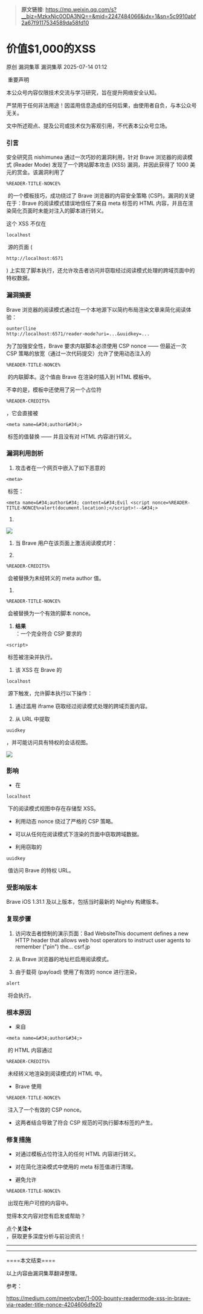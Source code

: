 > **原文链接**: https://mp.weixin.qq.com/s?__biz=MzkxNjc0ODA3NQ==&mid=2247484066&idx=1&sn=5c9910abf2a67f9117534589da58fd10

#  价值$1,000的XSS  
原创 漏洞集萃  漏洞集萃   2025-07-14 01:12  
  
 重要声明   
  
本公众号内容仅限技术交流与学习研究，旨在提升网络安全认知。  
  
严禁用于任何非法用途！因滥用信息造成的任何后果，由使用者自负，与本公众号无关。  
  
文中所述观点、提及公司或技术仅为客观引用，不代表本公众号立场。  
  
### 引言  
  
安全研究员 nishimunea 通过一次巧妙的漏洞利用，针对 Brave 浏览器的阅读模式 (Reader Mode) 发现了一个跨站脚本攻击 (XSS) 漏洞，并因此获得了 1000 美元的赏金。该漏洞利用了 
```
%READER-TITLE-NONCE%
```

  
 的一个模板技巧，成功绕过了 Brave 浏览器的内容安全策略 (CSP)。漏洞的关键在于：Brave 的阅读模式错误地信任了来自 meta 标签的 HTML 内容，并且在渲染简化页面时未能对注入的脚本进行转义。  
  
这个 XSS 不仅在 
```
localhost
```

  
 源的页面 (
```
http://localhost:6571
```

  
) 上实现了脚本执行，还允许攻击者访问并窃取经过阅读模式处理的跨域页面中的特权数据。  
### 漏洞摘要  
  
Brave 浏览器的阅读模式通过在一个本地源下以简约布局渲染文章来简化阅读体验：  

```
ounter(line
http://localhost:6571/reader-mode?uri=...&uuidkey=...
```

  
为了加强安全性，Brave 要求内联脚本必须使用 CSP nonce —— 但最近一次 CSP 策略的放宽（通过一次代码提交）允许了使用动态注入的 
```
%READER-TITLE-NONCE%
```

  
 的内联脚本。这个值由 Brave 在渲染时插入到 HTML 模板中。  
  
不幸的是，模板中还使用了另一个占位符 
```
%READER-CREDITS%
```

  
，它会直接被 
```
<meta name=&#34;author&#34;>
```

  
 标签的值替换 —— 并且没有对 HTML 内容进行转义。  
### 漏洞利用剖析  
1. 攻击者在一个网页中嵌入了如下恶意的 
```
<meta>
```

  
 标签：  

```
<meta name=&#34;author&#34; content=&#34;Evil <script nonce=%READER-TITLE-NONCE%>alert(document.location);</script>!--&#34;>
```

  
  
1.   
![](https://mmbiz.qpic.cn/mmbiz_png/Y5LD4fX7WOJic1jrlWJRtg6o2l3G9yCRhoxDD4lmLZicjv4kARQDcEPZTO2rGR7jYLMGzf9nqicjvabAGEdkia3lCw/640?wx_fmt=png&from=appmsg "")  
  
1. 当 Brave 用户在该页面上激活阅读模式时：  
  
1. 
```
%READER-CREDITS%
```

  
 会被替换为未经转义的 meta author 值。  
  
1. 
```
%READER-TITLE-NONCE%
```

  
 会被替换为一个有效的脚本 nonce。  
  
1. **结果**  
：一个完全符合 CSP 要求的 
```
<script>
```

  
 标签被渲染并执行。  
  
1. 该 XSS 在 Brave 的 
```
localhost
```

  
 源下触发，允许脚本执行以下操作：  
  
1. 通过滥用 iframe 窃取经过阅读模式处理的跨域页面内容。  
  
1. 从 URL 中提取 
```
uuidkey
```

  
，并可能访问具有特权的会话视图。  
  
![](https://mmbiz.qpic.cn/mmbiz_png/Y5LD4fX7WOJic1jrlWJRtg6o2l3G9yCRhnlC4102ia7uId3NVx0ibEWMwksfficzYcKRiaS1soSTDT0IQe5BvWwT0ibQ/640?wx_fmt=png&from=appmsg "")  
  
### 影响  
- 在 
```
localhost
```

  
 下的阅读模式视图中存在存储型 XSS。  
  
- 利用动态 nonce 绕过了严格的 CSP 策略。  
  
- 可以从任何在阅读模式下渲染的页面中窃取跨域数据。  
  
- 利用窃取的 
```
uuidkey
```

  
 值访问 Brave 的特权 URL。  
  
### 受影响版本  
  
Brave iOS 1.31.1 及以上版本，包括当时最新的 Nightly 构建版本。  
### 复现步骤  
1. 访问攻击者控制的演示页面：Bad WebsiteThis document defines a new HTTP header that allows web host operators to instruct user agents to remember ("pin") the… csrf.jp  
  
1. 从 Brave 浏览器的地址栏启用阅读模式。  
  
1. 由于载荷 (payload) 使用了有效的 nonce 进行渲染，
```
alert
```

  
 将会执行。  
  
### 根本原因  
- 来自 
```
<meta name=&#34;author&#34;>
```

  
 的 HTML 内容通过 
```
%READER-CREDITS%
```

  
 未经转义地渲染到阅读模式的 HTML 中。  
  
- Brave 使用 
```
%READER-TITLE-NONCE%
```

  
 注入了一个有效的 CSP nonce。  
  
- 这两者结合导致了符合 CSP 规范的可执行脚本标签的产生。  
  
### 修复措施  
- 对通过模板占位符注入的任何 HTML 内容进行转义。  
  
- 对在简化渲染模式中使用的 meta 标签值进行清理。  
  
- 避免允许 
```
%READER-TITLE-NONCE%
```

  
 出现在用户可控的内容中。  
  
  
  
  
  
觉得本文内容对您有启发或帮助？  
  
点个**关注➕**  
，获取更多深度分析与前沿资讯！  
  
  
  
****  
  
****  
  
====本文结束====  
  
以上内容由漏洞集萃翻译整理。  
  
参考：  
  
https://medium.com/meetcyber/1-000-bounty-readermode-xss-in-brave-via-reader-title-nonce-4204606dfe20  
  
  
